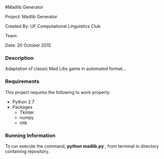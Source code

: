 #Madlib Generator

Project: Madlib Generator

Created By: UF Computational Linguistics Club

Team:

Date: 20 October 2015

### Description
Adaptation of classic Mad Libs game in automated format...


### Requirements
This project requires the following to work properly:

* Python 2.7
* Packages
	* Tkinter
	* numpy
	* nltk

### Running Information

To run execute the command, **python madlib.py** , from terminal in directory containing repository.

